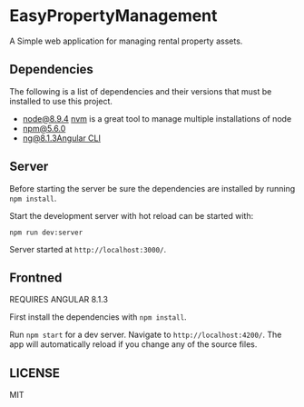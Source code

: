 # EasyPropertyManagement

A Simple web application for managing rental property assets.

## Dependencies

The following is a list of dependencies and their versions that must be installed to use this project.

* node@8.9.4 [nvm](https://github.com/creationix/nvm) is a great tool to manage multiple installations of node
* npm@5.6.0
* ng@8.1.3[Angular CLI](https://cli.angular.io/)

## Server

Before starting the server be sure the dependencies are installed by running `npm install`.

Start the development server with hot reload can be started with:

`npm run dev:server`

Server started at `http://localhost:3000/`.

## Frontned

REQUIRES ANGULAR 8.1.3

First install the dependencies with `npm install`.

Run `npm start` for a dev server. Navigate to `http://localhost:4200/`. The app will automatically reload if you change any of the source files.

## LICENSE

MIT